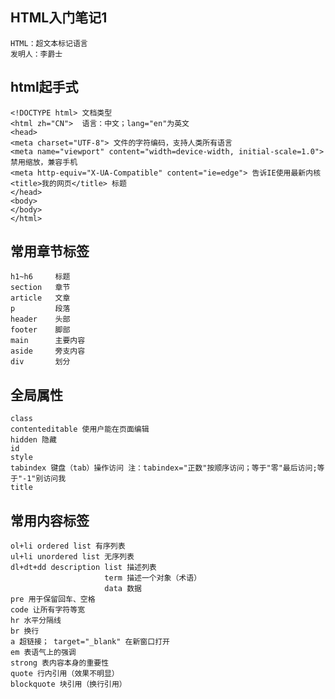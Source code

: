 ## HTML入门笔记1

    HTML：超文本标记语言
    发明人：李爵士

## html起手式

    <!DOCTYPE html> 文档类型
    <html zh="CN">  语言：中文；lang="en"为英文
    <head>
    <meta charset="UTF-8"> 文件的字符编码，支持人类所有语言
    <meta name="viewport" content="width=device-width, initial-scale=1.0"> 禁用缩放，兼容手机
    <meta http-equiv="X-UA-Compatible" content="ie=edge"> 告诉IE使用最新内核
    <title>我的网页</title> 标题
    </head>
    <body>
    </body>
    </html>

## 常用章节标签

    h1~h6     标题
    section   章节
    article   文章
    p         段落
    header    头部
    footer    脚部
    main      主要内容
    aside     旁支内容
    div       划分     
    
## 全局属性

    class
    contenteditable 使用户能在页面编辑
    hidden 隐藏
    id
    style
    tabindex 键盘（tab）操作访问 注：tabindex="正数"按顺序访问；等于"零"最后访问;等于"-1"别访问我
    title

## 常用内容标签

    ol+li ordered list 有序列表
    ul+li unordered list 无序列表
    dl+dt+dd description list 描述列表
                         term 描述一个对象（术语）
                         data 数据
    pre 用于保留回车、空格
    code 让所有字符等宽
    hr 水平分隔线
    br 换行
    a 超链接； target="_blank" 在新窗口打开
    em 表语气上的强调
    strong 表内容本身的重要性
    quote 行内引用（效果不明显）
    blockquote 块引用（换行引用）